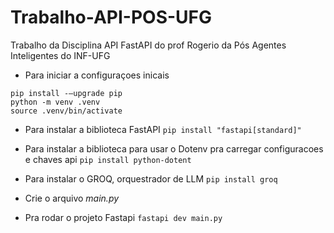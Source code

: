 # Trabalho-API-POS-UFG
Trabalho da Disciplina API FastAPI do prof Rogerio da Pós Agentes Inteligentes do INF-UFG


- Para iniciar a configuraçoes inicais
```
pip install -—upgrade pip
python -m venv .venv
source .venv/bin/activate
```

- Para instalar a biblioteca FastAPI
``` pip install "fastapi[standard]" ```

- Para instalar a biblioteca para usar o Dotenv pra carregar configuracoes e chaves api 
``` pip install python-dotent ```

- Para instalar o GROQ, orquestrador de LLM
``` pip install groq ```

- Crie o arquivo *main.py*

- Pra rodar o projeto Fastapi
``` fastapi dev main.py ```



